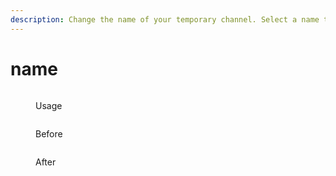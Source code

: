 ```yaml
---
description: Change the name of your temporary channel. Select a name to be recognized.
---
```


# name

<figure><img src="../../.gitbook/assets/image (53).png" alt=""><figcaption><p>Usage</p></figcaption></figure>

<figure><img src="../../.gitbook/assets/image (54).png" alt=""><figcaption><p>Before</p></figcaption></figure>

<figure><img src="../../.gitbook/assets/image (55).png" alt=""><figcaption><p>After</p></figcaption></figure>
